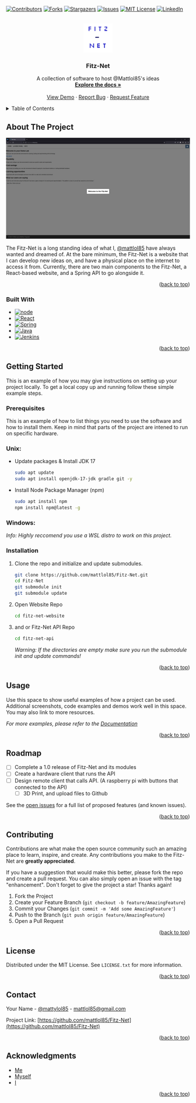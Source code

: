 <!-- Improved compatibility of back to top link: See: https://github.com/othneildrew/Best-README-Template/pull/73 -->
<a name="readme-top"></a>


<!-- PROJECT SHIELDS -->
<!--
*** I'm using markdown "reference style" links for readability.
*** Reference links are enclosed in brackets [ ] instead of parentheses ( ).
*** See the bottom of this document for the declaration of the reference variables
*** for contributors-url, forks-url, etc. This is an optional, concise syntax you may use.
*** https://www.markdownguide.org/basic-syntax/#reference-style-links
-->
[![Contributors][contributors-shield]][contributors-url]
[![Forks][forks-shield]][forks-url]
[![Stargazers][stars-shield]][stars-url]
[![Issues][issues-shield]][issues-url]
[![MIT License][license-shield]][license-url]
[![LinkedIn][linkedin-shield]][linkedin-url]



<!-- PROJECT LOGO -->
<br />
<div align="center">
  <a href="https://github.com/mattlol85/Fitz-Net">
    <img src="images/logo.png" alt="Logo" width="80" height="80">
  </a>

<h3 align="center">Fitz-Net</h3>

  <p align="center">
    A collection of software to host @Mattlol85's ideas
    <br />
    <a href="https://github.com/mattlol85/Fitz-Net"><strong>Explore the docs »</strong></a>
    <br />
    <br />
    <a href="https://github.com/mattlol85/Fitz-Net">View Demo</a>
    ·
    <a href="https://github.com/mattlol85/Fitz-Net/issues">Report Bug</a>
    ·
    <a href="https://github.com/mattlol85/Fitz-Net/issues">Request Feature</a>
  </p>
</div>



<!-- TABLE OF CONTENTS -->
<details>
  <summary>Table of Contents</summary>
  <ol>
    <li>
      <a href="#about-the-project">About The Project</a>
      <ul>
        <li><a href="#built-with">Built With</a></li>
      </ul>
    </li>
    <li>
      <a href="#getting-started">Getting Started</a>
      <ul>
        <li><a href="#prerequisites">Prerequisites</a></li>
        <li><a href="#installation">Installation</a></li>
      </ul>
    </li>
    <li><a href="#usage">Usage</a></li>
    <li><a href="#roadmap">Roadmap</a></li>
    <li><a href="#contributing">Contributing</a></li>
    <li><a href="#license">License</a></li>
    <li><a href="#contact">Contact</a></li>
    <li><a href="#acknowledgments">Acknowledgments</a></li>
  </ol>
</details>



<!-- ABOUT THE PROJECT -->
## About The Project

[![Product Name Screen Shot][product-screenshot]](https://fitznet.org)

The Fitz-Net is a long standing idea of what I, [@mattlol85](https://github.com/mattlol85)  have always wanted and dreamed of. At the bare minimum, the Fitz-Net is a website that I can develop new ideas on, and have a physical place on the internet to access it from. Currently, there are two main components to the Fitz-Net, a React-based website, and a Spring API to go alongside it.

<p align="right">(<a href="#readme-top">back to top</a>)</p>



### Built With

* [![node][node]][node-url]
* [![React][React]][React-url]
* [![Spring][Spring]][Spring-url]
* [![Java][Java]][java-url]
* [![Jenkins][Jenkins]][Jenkins-url]


<p align="right">(<a href="#readme-top">back to top</a>)</p>



<!-- GETTING STARTED -->
## Getting Started

This is an example of how you may give instructions on setting up your project locally.
To get a local copy up and running follow these simple example steps.

### Prerequisites

This is an example of how to list things you need to use the software and how to install them. Keep in mind that parts of the project are intened to run on specific hardware.

### Unix:

* Update packages & Install JDK 17
  ```sh
  sudo apt update
  sudo apt install openjdk-17-jdk gradle git -y 
* Install Node Package Manager (npm)
  ```sh
  sudo apt install npm
  npm install npm@latest -g
  ```
### Windows:
*Info: Highly reccomend you use a WSL distro to work on this project.*
### Installation

1. Clone the repo and initialize and update submodules.
   ```sh
   git clone https://github.com/mattlol85/Fitz-Net.git
   cd Fitz-Net
   git submodule init
   git submodule update
   ```
2. Open Website Repo
   ```sh
   cd fitz-net-website
   ```
3. and or Fitz-Net API Repo
   ```sh
   cd fitz-net-api
   ```
   *Warning: If the directories are empty make sure you run the submodule init and update commands!*


<p align="right">(<a href="#readme-top">back to top</a>)</p>



<!-- USAGE EXAMPLES -->
## Usage

Use this space to show useful examples of how a project can be used. Additional screenshots, code examples and demos work well in this space. You may also link to more resources.

_For more examples, please refer to the [Documentation](https://example.com)_

<p align="right">(<a href="#readme-top">back to top</a>)</p>



<!-- ROADMAP -->
## Roadmap

- [ ] Complete a 1.0 release of Fitz-Net and its modules
- [ ] Create a hardware client that runs the API
- [ ] Design remote client that calls API. (A raspberry pi with buttons that connected to the API)
    - [ ] 3D Print, and upload files to Github

See the [open issues](https://github.com/mattlol85/Fitz-Net/issues) for a full list of proposed features (and known issues).

<p align="right">(<a href="#readme-top">back to top</a>)</p>



<!-- CONTRIBUTING -->
## Contributing

Contributions are what make the open source community such an amazing place to learn, inspire, and create. Any contributions you make to the Fitz-Net are **greatly appreciated**.

If you have a suggestion that would make this better, please fork the repo and create a pull request. You can also simply open an issue with the tag "enhancement".
Don't forget to give the project a star! Thanks again!

1. Fork the Project
2. Create your Feature Branch (`git checkout -b feature/AmazingFeature`)
3. Commit your Changes (`git commit -m 'Add some AmazingFeature'`)
4. Push to the Branch (`git push origin feature/AmazingFeature`)
5. Open a Pull Request

<p align="right">(<a href="#readme-top">back to top</a>)</p>



<!-- LICENSE -->
## License

Distributed under the MIT License. See `LICENSE.txt` for more information.

<p align="right">(<a href="#readme-top">back to top</a>)</p>



<!-- CONTACT -->
## Contact

Your Name - [@mattylol85](https://twitter.com/mattylol85) - mattlol85@gmail.com

Project Link: [https://github.com/mattlol85/Fitz-Net](https://github.com/mattlol85/Fitz-Net)

<p align="right">(<a href="#readme-top">back to top</a>)</p>



<!-- ACKNOWLEDGMENTS -->
## Acknowledgments

* [Me](https://github.com/mattlol85/Fitz-Net)
* [Myself](https://github.com/mattlol85/Fitz-Net)
* [I](https://github.com/mattlol85/Fitz-Net)

<p align="right">(<a href="#readme-top">back to top</a>)</p>



<!-- MARKDOWN LINKS & IMAGES -->
<!-- https://www.markdownguide.org/basic-syntax/#reference-style-links -->
[contributors-shield]: https://img.shields.io/github/contributors/mattlol85/Fitz-Net.svg?style=for-the-badge
[contributors-url]: https://github.com/mattlol85/Fitz-Net/graphs/contributors
[forks-shield]: https://img.shields.io/github/forks/mattlol85/Fitz-Net.svg?style=for-the-badge
[forks-url]: https://github.com/mattlol85/Fitz-Net/network/members
[stars-shield]: https://img.shields.io/github/stars/mattlol85/Fitz-Net.svg?style=for-the-badge
[stars-url]: https://github.com/mattlol85/Fitz-Net/stargazers
[issues-shield]: https://img.shields.io/github/issues/mattlol85/Fitz-Net.svg?style=for-the-badge
[issues-url]: https://github.com/mattlol85/Fitz-Net/issues
[license-shield]: https://img.shields.io/github/license/mattlol85/Fitz-Net.svg?style=for-the-badge
[license-url]: https://github.com/mattlol85/Fitz-Net/blob/master/LICENSE.txt
[linkedin-shield]: https://img.shields.io/badge/-LinkedIn-black.svg?style=for-the-badge&logo=linkedin&colorB=555
[linkedin-url]: https://linkedin.com/in/mattfitzbk


[product-screenshot]: images/screenshot.png


[node]: https://img.shields.io/badge/Node.js-339933?style=for-the-badge&logo=node.js&logoColor=white
[node-url]: https://nodejs.org/

[javascript]: https://img.shields.io/badge/JavaScript-F7DF1E?style=for-the-badge&logo=javascript&logoColor=black
[javascript-url]: https://developer.mozilla.org/en-US/docs/Web/JavaScript

[java]: https://img.shields.io/badge/Java-FFA500?style=for-the-badge&logo=opendjk&logoColor=white
[java-url]: https://www.java.com/

[spring]: https://img.shields.io/badge/Spring-6DB33F?style=for-the-badge&logo=spring&logoColor=white
[spring-url]: https://spring.io/

[jenkins]: https://img.shields.io/badge/Jenkins-D24939?style=for-the-badge&logo=Jenkins&logoColor=white
[jenkins-url]: https://jenkins.io/

[react]: https://img.shields.io/badge/React-61DAFB?style=for-the-badge&logo=react&logoColor=black
[react-url]: https://reactjs.org/
